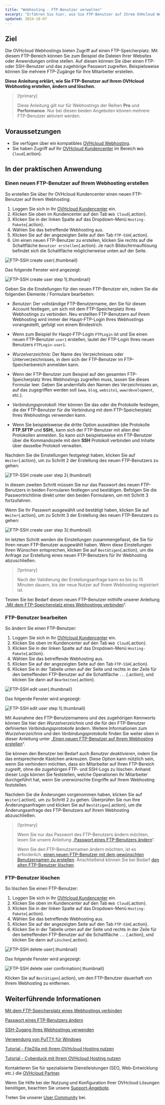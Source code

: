 ```yaml
---
title: "Webhosting - FTP-Benutzer verwalten"
excerpt: "Erfahren Sie hier, wie Sie FTP-Benutzer auf Ihrem OVHcloud Webhosting erstellen, bearbeiten und löschen"
updated: 2024-10-07
---
```


## Ziel

Die OVHcloud Webhostings bieten Zugriff auf einen FTP-Speicherplatz. Mit diesem FTP-Bereich können Sie zum Beispiel die Dateien Ihrer Websites oder Anwendungen online stellen. Auf diesen können Sie über einen FTP- oder SSH-Benutzer und das zugehörige Passwort zugreifen. Beispielsweise können Sie mehrere FTP-Zugänge für Ihre Mitarbeiter erstellen.

**Diese Anleitung erklärt, wie Sie FTP-Benutzer auf Ihrem OVHcloud Webhosting erstellen, ändern und löschen.**

> [!primary]
>
> Diese Anleitung gilt nur für Webhostings der Reihen **Pro** und **Performance**. Nur bei diesen beiden Angeboten können mehrere FTP-Benutzer aktiviert werden.

## Voraussetzungen

- Sie verfügen über ein kompatibles [OVHcloud Webhosting](/links/web/hosting).
- Sie haben Zugriff auf Ihr [OVHcloud Kundencenter](/links/manager) im Bereich `Web Cloud`{.action}.

## In der praktischen Anwendung

### Einen neuen FTP-Benutzer auf Ihrem Webhosting erstellen <a name="create-ftp-user"></a>

So erstellen Sie über Ihr OVHcloud Kundencenter einen neuen FTP-Benutzer auf Ihrem Webhosting:

1. Loggen Sie sich in Ihr [OVHcloud Kundencenter](/links/manager) ein.
2. Klicken Sie oben im Kundencenter auf den Tab `Web Cloud`{.action}.
3. Klicken Sie in der linken Spalte auf das Dropdown-Menü `Hosting-Pakete`{.action}.
4. Wählen Sie das betreffende Webhosting aus.
5. Klicken Sie auf der angezeigten Seite auf den Tab `FTP-SSH`{.action}.
6. Um einen neuen FTP-Benutzer zu erstellen, klicken Sie rechts auf die Schaltfläche `Benutzer erstellen`{.action}. Je nach Bildschirmauflösung befindet sich die Schaltfläche möglicherweise unten auf der Seite.

![FTP-SSH create user](/pages/assets/screens/control_panel/product-selection/web-cloud/web-hosting/ftp-ssh/create-user.png){.thumbnail}

Das folgende Fenster wird angezeigt:

![FTP-SSH create user step 1](/pages/assets/screens/control_panel/product-selection/web-cloud/web-hosting/ftp-ssh/create-user-step-1.png){.thumbnail}

Geben Sie die Einstellungen für den neuen FTP-Benutzer ein, indem Sie die folgenden Elemente / Formulare bearbeiten:

- *Benutzer*: Der vollständige FTP-Benutzername, den Sie für diesen Account festlegen, um sich mit dem FTP-Speicherplatz Ihres Webhostings zu verbinden. Neu erstellten FTP-Benutzern auf Ihrem Webhosting wird immer der Haupt-FTP-Login Ihres Webhostings vorangestellt, gefolgt von einem Bindestrich.
- Wenn zum Beispiel Ihr Haupt-FTP-Login `FTPLogin` ist und Sie einen neuen FTP-Benutzer `user1` erstellen, lautet der FTP-Login Ihres neuen Benutzers `FTPLogin-user1`.

- *Wurzelverzeichnis*: Der Name des Verzeichnisses oder Unterverzeichnisses, in dem sich der FTP-Benutzer im FTP-Speicherbereich anmelden kann.
- Wenn der FTP-Benutzer zum Beispiel auf den gesamten FTP-Speicherplatz Ihres Webhostings zugreifen muss, lassen Sie dieses Formular leer. Geben Sie andernfalls den Namen des Verzeichnisses an, auf das zugegriffen werden soll (`www`, `blog`, `website1`, `www/development`, etc.).

- *Verbindungsprotokoll*: Hier können Sie das oder die Protokolle festlegen, die der FTP-Benutzer für die Verbindung mit dem FTP-Speicherplatz Ihres Webhostings verwenden kann.
- Wenn Sie beispielsweise die dritte Option auswählen (die Protokolle **FTP**,**SFTP** und **SSH**), kann sich der FTP-Benutzer mit allen drei Protokollen anmelden. So kann sich beispielsweise ein FTP-Benutzer über die Kommandozeile mit dem **SSH** Protokoll verbinden und Inhalte über dasselbe Protokoll verwalten.

Nachdem Sie die Einstellungen festgelegt haben, klicken Sie auf `Weiter`{.action}, um zu Schritt 2 der Erstellung des neuen FTP-Benutzers zu gehen:

![FTP-SSH create user step 2](/pages/assets/screens/control_panel/product-selection/web-cloud/web-hosting/ftp-ssh/create-user-step-2.png){.thumbnail}

In diesem zweiten Schritt müssen Sie nur das Passwort des neuen FTP-Benutzers in beiden Formularen festlegen und bestätigen. Befolgen Sie die Passwortrichtlinie direkt unter den beiden Formularen, um mit Schritt 3 fortzufahren.

Wenn Sie Ihr Passwort ausgewählt und bestätigt haben, klicken Sie auf `Weiter`{.action}, um zu Schritt 3 der Erstellung des neuen FTP-Benutzers zu gehen:

![FTP-SSH create user step 3](/pages/assets/screens/control_panel/product-selection/web-cloud/web-hosting/ftp-ssh/create-user-step-3.png){.thumbnail}

Im letzten Schritt werden die Einstellungen zusammengefasst, die Sie für Ihren neuen FTP-Benutzer ausgewählt haben. Wenn diese Einstellungen Ihren Wünschen entsprechen, klicken Sie auf `Bestätigen`{.action}, um die Anfrage zur Erstellung eines neuen FTP-Benutzers für Ihr Webhosting abzuschließen.

> [!primary]
>
> Nach der Validierung der Erstellungsanfrage kann es bis zu 15 Minuten dauern, bis der neue Nutzer auf Ihrem Webhosting registriert ist.

Testen Sie bei Bedarf diesen neuen FTP-Benutzer mithilfe unserer Anleitung „[Mit dem FTP-Speicherplatz eines Webhostings verbinden](/pages/web_cloud/web_hosting/ftp_connection)“.

### FTP-Benutzer bearbeiten

So ändern Sie einen FTP-Benutzer:

1. Loggen Sie sich in Ihr [OVHcloud Kundencenter](/links/manager) ein.
2. Klicken Sie oben im Kundencenter auf den Tab `Web Cloud`{.action}.
3. Klicken Sie in der linken Spalte auf das Dropdown-Menü `Hosting-Pakete`{.action}.
4. Wählen Sie das betreffende Webhosting aus.
5. Klicken Sie auf der angezeigten Seite auf den Tab `FTP-SSH`{.action}.
6. Klicken Sie in der Tabelle unten auf der Seite und rechts in der Zeile für den betreffenden FTP-Benutzer auf die Schaltfläche `...`{.action}, und klicken Sie dann auf `Bearbeiten`{.action}.

![FTP-SSH edit user](/pages/assets/screens/control_panel/product-selection/web-cloud/web-hosting/ftp-ssh/edit-user1.png){.thumbnail}

Das folgende Fenster wird angezeigt:

![FTP-SSH edit user step 1](/pages/assets/screens/control_panel/product-selection/web-cloud/web-hosting/ftp-ssh/modify-a-user-step1.png){.thumbnail}

Mit Ausnahme des FTP-Benutzernamens und des zugehörigen Kennworts können Sie hier den *Wurzelverzeichnis* und die für den FTP-Benutzer definierten *Verbindungsprotokolle* ändern. Weitere Informationen zum *Wurzelverzeichnis* und den *Verbindungsprotokolle* finden Sie weiter oben in dieser Anleitung unter „[Einen neuen FTP-Benutzer auf Ihrem Webhosting erstellen](#create-ftp-user)“.

Sie können den Benutzer bei Bedarf auch *Benutzer deaktivieren*, indem Sie das entsprechende Kästchen ankreuzen. Diese Option kann nützlich sein, wenn Sie verhindern möchten, dass ein Mitarbeiter auf Ihren FTP-Bereich zugreift, ohne die zugehörigen FTP- und SSH-Logs zu löschen. Anhand dieser Logs können Sie feststellen, welche Operationen Ihr Mitarbeiter durchgeführt hat, wenn Sie unerwünschte Eingriffe auf Ihrem Webhosting feststellen.

Nachdem Sie die Änderungen vorgenommen haben, klicken Sie auf `Weiter`{.action}, um zu Schritt 2 zu gehen. Überprüfen Sie nun Ihre Änderungsanfragen und klicken Sie auf `Bestätigen`{.action}, um die Änderungsanfrage des FTP-Benutzers auf Ihrem Webhosting abzuschließen.

> [!primary]
>
> Wenn Sie nur das Passwort des FTP-Benutzers ändern möchten, lesen Sie unsere Anleitung „[Passwort eines FTP-Benutzers ändern](/pages/web_cloud/web_hosting/ftp_change_password)“.
>
> Wenn Sie den FTP-Benutzernamen ändern möchten, ist es erforderlich, [einen neuen FTP-Benutzer mit dem gewünschten Benutzernamen zu erstellen](#create-ftp-user). Anschließend können Sie bei Bedarf [den alten FTP-Benutzer löschen](#delete-ftp-user).

### FTP-Benutzer löschen <a name="delete-ftp-user"></a>

So löschen Sie einen FTP-Benutzer:

1. Loggen Sie sich in Ihr [OVHcloud Kundencenter](/links/manager) ein.
2. Klicken Sie oben im Kundencenter auf den Tab `Web Cloud`{.action}.
3. Klicken Sie in der linken Spalte auf das Dropdown-Menü `Hosting-Pakete`{.action}.
4. Wählen Sie das betreffende Webhosting aus.
5. Klicken Sie auf der angezeigten Seite auf den Tab `FTP-SSH`{.action}.
6. Klicken Sie in der Tabelle unten auf der Seite und rechts in der Zeile für den betreffenden FTP-Benutzer auf die Schaltfläche `...`{.action}, und klicken Sie dann auf `Löschen`{.action}.

![FTP-SSH delete user](/pages/assets/screens/control_panel/product-selection/web-cloud/web-hosting/ftp-ssh/delete-user1.png){.thumbnail}

Das folgende Fenster wird angezeigt:

![FTP-SSH delete user confirmation](/pages/assets/screens/control_panel/product-selection/web-cloud/web-hosting/ftp-ssh/delete-user1-confirmation.png){.thumbnail}

Klicken Sie auf `Bestätigen`{.action}, um den FTP-Benutzer dauerhaft von Ihrem Webhosting zu entfernen.

## Weiterführende Informationen

[Mit dem FTP-Speicherplatz eines Webhostings verbinden](/pages/web_cloud/web_hosting/ftp_connection)

[Passwort eines FTP-Benutzers ändern](/pages/web_cloud/web_hosting/ftp_change_password)

[SSH-Zugang Ihres Webhostings verwenden](/pages/web_cloud/web_hosting/ssh_on_webhosting)

[Verwendung von PuTTY für Windows](/pages/web_cloud/web_hosting/ssh_using_putty_on_windows)

[Tutorial - FileZilla mit Ihrem OVHcloud Hosting nutzen](/pages/web_cloud/web_hosting/ftp_filezilla_user_guide)

[Tutorial - Cyberduck mit Ihrem OVHcloud Hosting nutzen](/pages/web_cloud/web_hosting/ftp_cyberduck_user_guide_on_mac)

Kontaktieren Sie für spezialisierte Dienstleistungen (SEO, Web-Entwicklung etc.) die [OVHcloud Partner](/links/partner).

Wenn Sie Hilfe bei der Nutzung und Konfiguration Ihrer OVHcloud Lösungen benötigen, beachten Sie unsere [Support-Angebote](/links/support).

Treten Sie unserer [User Community](/links/community) bei.
